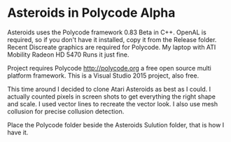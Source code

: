 Asteroids in Polycode Alpha
===========================

Asteroids uses the Polycode framework 0.83 Beta in C++.
OpenAL is required, so if you don't have it installed, copy it from the Release folder. Recent Discreate graphics are required for Polycode. My laptop with ATI Mobility Radeon HD 5470 Runs it just fine.

Project requires Polycode http://polycode.org a free open source multi platform framework. This is a Visual Studio 2015 project, also free.

This time around I decided to clone Atari Asteroids as best as I could. I actually counted pixels in screen shots to get everything the right shape and scale. I used vector lines to recreate the vector look. I also use mesh collusion for precise collusion detection.

Place the Polycode folder beside the Asteroids Sulution folder, that is how I have it.
